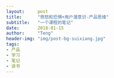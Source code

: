 ```yaml
---
layout:     post
title:      "愤怒和恐惧+用户潜意识-产品思维"
subtitle:   "一个课程的笔记"
date:       2018-01-15
author:     "Teng"
header-img: "img/post-bg-suixiang.jpg"
tags:
- 产品
- 学习
- 笔记
- 读书
---
```





